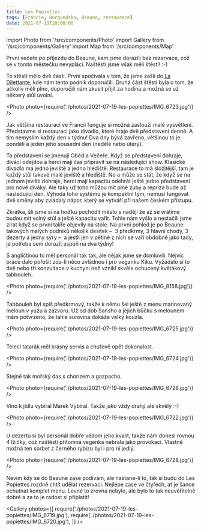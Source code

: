 ```yaml
---
title: Les Popiettes
tags: [Francie, Burgundsko, Beaune, restaurace]
date: 2021-07-19T20:00:00
---
```


import Photo from '/src/components/Photo'
import Gallery from '/src/components/Gallery'
import Map from '/src/components/Map'

První večeře po příjezdu do Beaune, kam jsme dorazili bez rezervace, což se v tomto městečku nevyplácí. Naštěstí jsme však měli štěstí! :-)

<!-- truncate -->

To stěstí mělo dvě části. První spočívala v tom, že jsme zašli do [La Dilettante](/2021/07/19/la-dilettante), kde nám tento podnik doporučili. Druhá část štěstí byla o tom, že ačkoliv měli plno, doporučili nám zkusit přijít za hodinu a možná se už některý stůl uvolní.

<Photo photo={require('./photos/2021-07-19-les-popiettes/IMG_6723.jpg')} />

Jak většina restaurací ve Francii funguje si možná zaslouží malé vysvětlení. Představme si restauraci jako divadlo, které hraje dvě představení denně. A tím nemyslím každý den v týdnu! Dva dny bývá zavřeno, většinou to je pondělí a jeden jeho sousední den (neděle nebo úterý).

Ta představení se jmenují Oběd a Večeře. Když se představení dohraje, diváci odejdou a herci mají čas připravit se na následující show. Klasické divadlo má jedno jeviště a jedno hlediště. Restaurace to má složitější, tam je každý stůl takové malé jeviště a hlediště. No a může se stát, že když se na jednom jevišti dohraje, herci mají kapacitu odehrát ještě jedno představení pro nové diváky. Ale taky už toho můžou mít plné zuby a repríza bude až následující den. Výhoda toho systému je kompaktní tým, nemusí fungovat dvě směny aby zvládaly nápor, který se vytváří při našem českém přístupu.

Zkrátka, šli jsme si na hoďku pochodit město s nadějí že až se vrátíme budou mít volný stůl a ještě kapacitu vařit. Tohle nám vyšlo a nestačili jsme zírat když se první talíře objevily na stole. Na první pohled je po Beaune takových malých podniků několik desítek &ndash;&nbsp; 3 předkrmy, 3 hlavní chody, 3 dezerty a jedny sýry &ndash;&nbsp; a jestli jen v pětině z nich se vaří obdobně jako tady, je potřeba sem dorazit aspoň na dva týdny!

S angličtinou to měl personál tak tak, ale nějak jsme se domluvili. Nejvíc práce dalo pořešit zda-li něco zvládnou i pro veganku Kiku. Vyžádalo si to dvě nebo tři konzultace v kuchyni než vznikl skvěle ochucený květákový tabbouleh.

<Photo photo={require('./photos/2021-07-19-les-popiettes/IMG_8158.jpg')} />

Tabbouleh byl spíš předkrmový, takže k němu šel ještě z menu marinovaný meloun v yuzu a zázvoru. Už od dob Sansho a jejich bůčku s melounem mám potvrzeno, že tahle surovina dokáže velký kouzla.

<Photo photo={require('./photos/2021-07-19-les-popiettes/IMG_6725.jpg')} />

Telecí tatarák měl krásný servis a chuťově opět dokonalost.

<Photo photo={require('./photos/2021-07-19-les-popiettes/IMG_6724.jpg')} />

Stejně tak mořský das s chorizem a gazpacho.

<Photo photo={require('./photos/2021-07-19-les-popiettes/IMG_6726.jpg')} />

Víno k jídlu vybíral Marek Vybíral. Takže jako vždy drahý ale skvělý :-)

<Photo photo={require('./photos/2021-07-19-les-popiettes/IMG_6722.jpg')} />

U dezertu si byl personál dobře vědom jeho kvalit, takže nám donesl rovnou 4 lžičky, což naštěstí přítomná vegenka nebrala jako provokaci. Vlastně možná ten sorbet z černého rybízu byl i pro ni jedlý.

<Photo photo={require('./photos/2021-07-19-les-popiettes/IMG_6728.jpg')} />

Nevím kdy se do Beaune zase podívám, ale nastane-li to, tak si budu do Les Popiettes rozdně chtít udělat rezervaci. Nejlépe zase ve čtyřech, ať je šance ochutnat komplet menu. Levné to zrovna nebylo, ale bylo to tak neuvěřitelně dobré a za to je radost si připlatit!

<Map src="https://www.google.com/maps/embed?pb=!1m14!1m8!1m3!1d10879.61819356828!2d4.8392708!3d47.0224786!3m2!1i1024!2i768!4f13.1!3m3!1m2!1s0x0%3A0x63d7470a3d40dd6b!2sLes%20Popiettes!5e0!3m2!1sen!2scz!4v1627830958762!5m2!1sen!2scz" />

<Gallery photos={[
require('./photos/2021-07-19-les-popiettes/IMG_6719.jpg'),
require('./photos/2021-07-19-les-popiettes/IMG_6720.jpg'),
]} />
